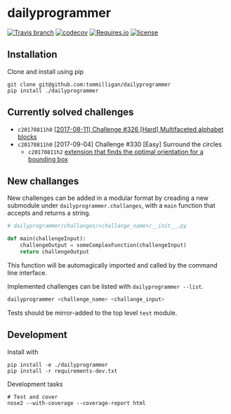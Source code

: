 # dailyprogrammer

[![Travis branch](https://img.shields.io/travis/tommilligan/dailyprogrammer/develop.svg)](https://travis-ci.org/tommilligan/dailyprogrammer)
[![codecov](https://codecov.io/gh/tommilligan/dailyprogrammer/branch/develop/graph/badge.svg)](https://codecov.io/gh/tommilligan/dailyprogrammer)
[![Requires.io](https://img.shields.io/requires/github/tommilligan/dailyprogrammer.svg)](https://requires.io/github/tommilligan/dailyprogrammer/requirements/?branch=master)
[![license](https://img.shields.io/github/license/tommilligan/dailyprogrammer.svg)]()


## Installation

Clone and install using pip
```
git clone git@github.com:tommilligan/dailyprogrammer
pip install ./dailyprogrammer
```

## Currently solved challenges

* `c20170811h0` [[2017-08-11] Challenge #326 [Hard] Multifaceted alphabet blocks](notes/c20170811h0/notes.md)
* `c20170811h0` [2017-09-04] Challenge #330 [Easy] Surround the circles
    * `c20170811h2` [extension that finds the optimal orientation for a bounding box](notes/c20170904h2/notes.md)

## New challanges

New challenges can be added in a modular format by creading a new submodule under `dailyprogrammer.challanges`, with a `main` function that accepts and returns a string.

```python
# dailyprogrammer/challanges/<challange_name>/__init__.py

def main(challengeInput):
    challengeOutput = someComplexFunction(challengeInput)
    return challengeOutput
```

This function will be automagically imported and called by the command line interface.

Implemented challenges can be listed with `dailyprogrammer --list`.

```bash
dailyprogrammer <challenge_name> <challange_input>
```

Tests should be mirror-added to the top level `test` module.

## Development

Install with
```
pip install -e ./dailyprogrammer
pip install -r requirements-dev.txt
```

Development tasks
```
# Test and cover
nose2 --with-coverage --coverage-report html
```
